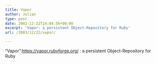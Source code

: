 ```yaml
---
title: Vapor
author: Julian
type: post
date: 2003-12-22T14:04:56+00:00
excerpt: 'Vapor: a persistent Object-Repository for Ruby'
url: /2003/12/22/vapor/

---
```

&#8220;Vapor&#8221;:https://vapor.rubyforge.org/ : a persistent Object-Repository for Ruby